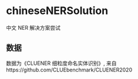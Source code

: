# chineseNERSolution
中文 NER 解决方案尝试

## 数据

数据为《CLUENER 细粒度命名实体识别》, 来自https://github.com/CLUEbenchmark/CLUENER2020